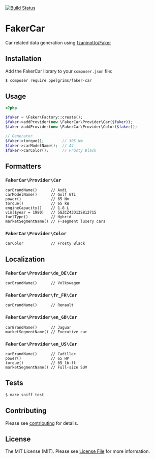 [![Build Status](https://travis-ci.org/ppelgrims/FakerCar.svg?branch=master)](https://travis-ci.org/ppelgrims/FakerCar)

# FakerCar

Car related data generation using [fzaninotto/Faker](https://github.com/fzaninotto/Faker)


## Installation

Add the FakerCar library to your `composer.json` file:

```sh
$ composer require ppelgrims/faker-car
```

## Usage

```php
<?php

$faker = \Faker\Factory::create();
$faker->addProvider(new \FakerCar\Provider\Car($faker));
$faker->addProvider(new \FakerCar\Provider\Color($faker));

// Generator
$faker->torque();        // 305 Nm
$faker->carModelName();  // A4
$faker->carColor();      // Frosty Black
```

## Formatters

### `FakerCar\Provider\Car`
    carBrandName()      // Audi
    carModelName()      // Golf GTi
    power()             // 65 Nm
    torque()            // 65 kW
    engineCapacity()    // 1.8 L
    vin($year = 1980)   // 5GZCZ43D13S812715
    fuelType()          // Hybrid
    marketSegmentName() // F-segment luxery cars

### `FakerCar\Provider\Color`
    carColor            // Frosty Black

## Localization

### `FakerCar\Provider\de_DE\Car`
    carBrandName()      // Volkswagen

### `FakerCar\Provider\fr_FR\Car`
    carBrandName()      // Renault

### `FakerCar\Provider\en_GB\Car`
    carBrandName()      // Jaguar
    marketSegmentName() // Executive car

### `FakerCar\Provider\en_US\Car`
    carBrandName()      // Cadillac
    power()             // 65 HP
    torque()            // 65 lb-ft
    marketSegmentName() // Full-size SUV

## Tests

```sh
$ make sniff test
```

## Contributing

Please see [contributing](CONTRIBUTING.md) for details.


## License

The MIT License (MIT). Please see [License File](LICENSE) for more information.
